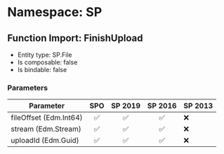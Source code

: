 # Namespace: SP

## Function Import: FinishUpload

- Entity type: SP.File
- Is composable: false
- Is bindable: false

### Parameters

Parameter | SPO | SP 2019 | SP 2016 | SP 2013
----------|:---:|:-------:|:-------:|:-------
fileOffset (Edm.Int64) | ✅ | ✅ | ✅ | ❌
stream (Edm.Stream) | ✅ | ✅ | ✅ | ❌
uploadId (Edm.Guid) | ✅ | ✅ | ✅ | ❌